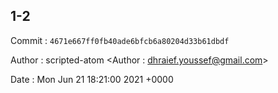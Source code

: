 ## 1-2 

 Commit : `4671e667ff0fb40ade6bfcb6a80204d33b61dbdf`

 Author : scripted-atom <Author : dhraief.youssef@gmail.com> 

 Date 	: Mon Jun 21 18:21:00 2021 +0000 

